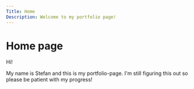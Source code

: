 ```yaml
---
Title: Home
Description: Welcome to my portfolio page!
---
```


Home page
==========================

Hi! 

My name is Stefan and this is my portfolio-page. I'm still figuring this out so please be patient with my progress!

